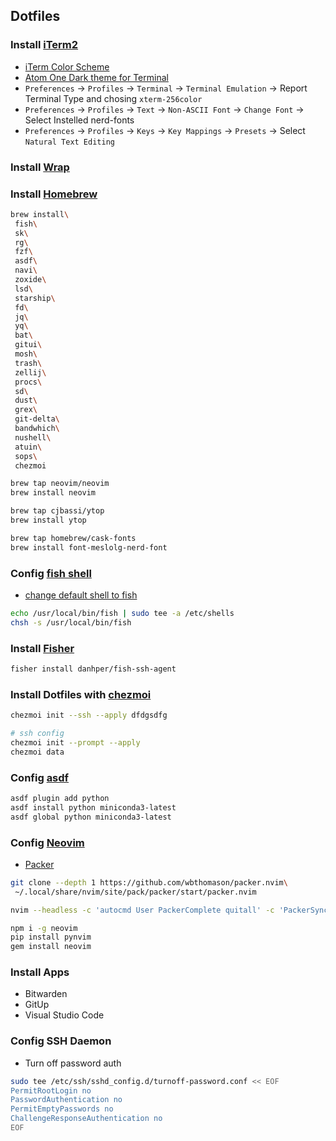 ## Dotfiles

### Install [iTerm2](http://iterm2.com/)
- [iTerm Color Scheme](https://github.com/mbadolato/iTerm2-Color-Schemes)
- [Atom One Dark theme for Terminal](https://github.com/nathanbuchar/atom-one-dark-terminal)
- `Preferences` -> `Profiles` -> `Terminal` -> `Terminal Emulation` -> Report Terminal Type and chosing `xterm-256color`
- `Preferences` -> `Profiles` -> `Text` -> `Non-ASCII Font` -> `Change Font` -> Select Instelled nerd-fonts
- `Preferences` -> `Profiles` -> `Keys` -> `Key Mappings` -> `Presets` -> Select `Natural Text Editing`


### Install [Wrap](https://www.warp.dev)


### Install [Homebrew](http://brew.sh/)

```bash
brew install\
 fish\
 sk\
 rg\
 fzf\
 asdf\
 navi\
 zoxide\
 lsd\
 starship\
 fd\
 jq\
 yq\
 bat\
 gitui\
 mosh\
 trash\
 zellij\
 procs\
 sd\
 dust\
 grex\
 git-delta\
 bandwhich\
 nushell\
 atuin\
 sops\
 chezmoi

brew tap neovim/neovim
brew install neovim

brew tap cjbassi/ytop
brew install ytop

brew tap homebrew/cask-fonts 
brew install font-meslolg-nerd-font
```

### Config [fish shell](https://fishshell.com)
- [change default shell to fish](https://fishshell.com/docs/3.0/tutorial.html#tut_switching_to_fish)

```bash
echo /usr/local/bin/fish | sudo tee -a /etc/shells
chsh -s /usr/local/bin/fish
```


### Install [Fisher](https://github.com/jorgebucaran/fisher)

```bash
fisher install danhper/fish-ssh-agent
```


### Install Dotfiles with [chezmoi](https://www.chezmoi.io)

```bash
chezmoi init --ssh --apply dfdgsdfg

# ssh config 
chezmoi init --prompt --apply
chezmoi data
```


### Config [asdf](https://asdf-vm.com)

```bash
asdf plugin add python
asdf install python miniconda3-latest
asdf global python miniconda3-latest
```


### Config [Neovim](https://neovim.io)
- [Packer](https://github.com/wbthomason/packer.nvim)

```bash
git clone --depth 1 https://github.com/wbthomason/packer.nvim\
 ~/.local/share/nvim/site/pack/packer/start/packer.nvim

nvim --headless -c 'autocmd User PackerComplete quitall' -c 'PackerSync'

npm i -g neovim
pip install pynvim
gem install neovim
```


### Install Apps
- Bitwarden
- GitUp
- Visual Studio Code


### Config SSH Daemon
- Turn off password auth

```bash
sudo tee /etc/ssh/sshd_config.d/turnoff-password.conf << EOF
PermitRootLogin no
PasswordAuthentication no
PermitEmptyPasswords no
ChallengeResponseAuthentication no
EOF
```
